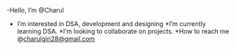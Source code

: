 -Hello, I’m @Charul
* I’m interested in DSA, development and designing
   *I’m currently learning DSA.
     *I’m looking to collaborate on projects.
        *How to reach me @charulgiri28@gmail.com
